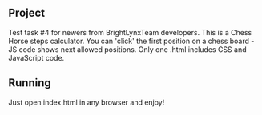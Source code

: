 Project
---
Test task #4 for newers from BrightLynxTeam developers.
This is a Chess Horse steps calculator. You can 'click' the first position on a chess board - JS code shows next allowed positions.
Only one .html includes CSS and JavaScript code.

Running
---
Just open index.html in any browser and enjoy!

